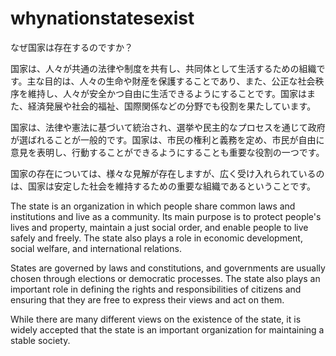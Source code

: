 # whynationstatesexist
なぜ国家は存在するのですか？

国家は、人々が共通の法律や制度を共有し、共同体として生活するための組織です。主な目的は、人々の生命や財産を保護することであり、また、公正な社会秩序を維持し、人々が安全かつ自由に生活できるようにすることです。国家はまた、経済発展や社会的福祉、国際関係などの分野でも役割を果たしています。

国家は、法律や憲法に基づいて統治され、選挙や民主的なプロセスを通じて政府が選ばれることが一般的です。国家は、市民の権利と義務を定め、市民が自由に意見を表明し、行動することができるようにすることも重要な役割の一つです。

国家の存在については、様々な見解が存在しますが、広く受け入れられているのは、国家は安定した社会を維持するための重要な組織であるということです。

The state is an organization in which people share common laws and institutions and live as a community. Its main purpose is to protect people's lives and property, maintain a just social order, and enable people to live safely and freely. The state also plays a role in economic development, social welfare, and international relations.

States are governed by laws and constitutions, and governments are usually chosen through elections or democratic processes. The state also plays an important role in defining the rights and responsibilities of citizens and ensuring that they are free to express their views and act on them.

While there are many different views on the existence of the state, it is widely accepted that the state is an important organization for maintaining a stable society.
